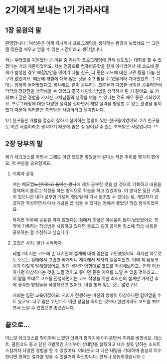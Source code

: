 # 2기에게 보내는 1기 가라사대

## 1장 응원의 말

환영합니다 ! 여러분은 이제 자나깨나 프로그래밍을 생각하는 환경에 놓였네요 ^^ 그만큼 많은걸 배우고 얻을 수 있는 시간이라고 생각합니다.

저는 우테코를 지원했던 큰 이유 중 하나가 프로그래밍에 관해 심도있는 대화를 할 수 있겠다는 기대 때문이었어요. 저는 전공으로 컴퓨터공학을 한게 아니었어서 제 코드에 문제가 발생한 경우 해결방안을 이야기 나눌 친구, 더 좋은 코드에 대한 고민 등을 나눌 친구가 없었어요. 때문에 개발에 대해 많은 것을 주고 받을 수 있을거라 기대했었죠. 그 기대는 정확히 들어맞았다고 생각해요. 같이 공부하는 크루들과 다양한 생각을 공유하면서 각각의 장단점을 생각해볼 수 있었고 결국 나만의 방법을 생각하게 된 거 같아요. 또 저희보다 깊은 경험을 가지신 코치님들의 생각을 엿볼 수 있다는 것도 매우 좋은 기회였어요. 프로그래밍에 대한 다양한 생각을 접하면서 개발 실력을 향상할 수 있는 환경을 맞이 했기 때문에 여러분은 축복받은 사람이라고 생각합니다.

1기 친구들은 개발을 열심히 잘하고 싶어하는 열망이 있는 친구들이었어요. 2기 친구들도 이런 사람이라고 생각하기 때문에 많은 걸 얻어갈 수 있는 축복받은 사람입니다. ^^

## 2장 당부의 말 

제가 테크코스를 하면서 그래도 이건 했으면 좋았을거 같다는 작은 후회를 몇가지 했어요. 이 부분을 공유할게요.

1. 기록과 공유

    저는 메모앱~~노션이라고 들어는 봤나~~에 제가 공부한 것을 날 것으로 기록하고 내용을 정제해서 블로그 작성을 하는 방식으로 학습을 하고 있었어요. 이 방식은 일단 기록이 있으니깐 내가 공부한 개념이 햇갈릴 때 다시 참조할 수 있다는 점, 개인차가 있겠지만 작성하면서 다시 개념을 곱 씹을 수 있다는 점에서 좋았던 학습 방식이었어요.
    
    하지만 외부에 공유를 하지 않았다는 점에서 조금은 아쉬움이 많이 남았었어요. 만약에 기록하는 학습법을 사용하고 있다면 블로그 등의 공개된 장소에 학습 내용을 공유하는 걸 추천하고 싶습니다.

2. 고민은 사치. 일단 시작하자

    레벨 1때 저는 코드에 손 대기전에 설계에 대해 많은걸 고민했었어요. 하지만 아무것도 모르는 상태에서 고민만 하게되니 계속해서 제자리 걸음이었죠. 이때 제 담당코치가 이렇게 말해줬었어요. 일단 생각한 방향대로 코드를 작성해보라고.. 만약 이상하다면 이상하다는 것을 느낄 것이고 좋다면 좋은 이유를 느낄 수 있을 것이라고... 이 말을 토대로 코스를 진행하면서는 코드 작성을 위한 최소한의 설계만 가져간 후에 생각한 방법들을 작성해보고 있어요. 이를 통해 얻는 것도 많았구요.

    저희는 일단 교육이잖아요. 저희가 진행하는 미션의 방향이 이상하다면 갈아엎을 수도 있구요. 너무 많은 고민으로 이런 장점을 죽이는 것보다 한번이라도 코드를 쳐보면서 느낄 수 있었으면 좋겠습니다.

## 끝으로...

어느덧 테크코스를 맞이하며 느꼈던 더위가 종착지에 다다르면서 추위로 바꼈네요. 테스트, 클린코드 등과 같은 개발적인 지식부터 상대방을 설득하고 내가 설득 당하는 소프트스킬까지 다양한 경험을 할 수 있었어요. 여러분도 더 나은 내일을 기대하며 충실히 이수한다면 원하는 결과를 얻을 수 있을거라 확신합니다. 언제나 응원하겠습니다 :)